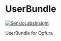 # UserBundle

[![SensioLabsInsight](https://insight.sensiolabs.com/projects/b7adeed4-d14e-426c-bb66-2e278b0ac29a/mini.png)](https://insight.sensiolabs.com/projects/b7adeed4-d14e-426c-bb66-2e278b0ac29a)

UserBundle for Opfura
